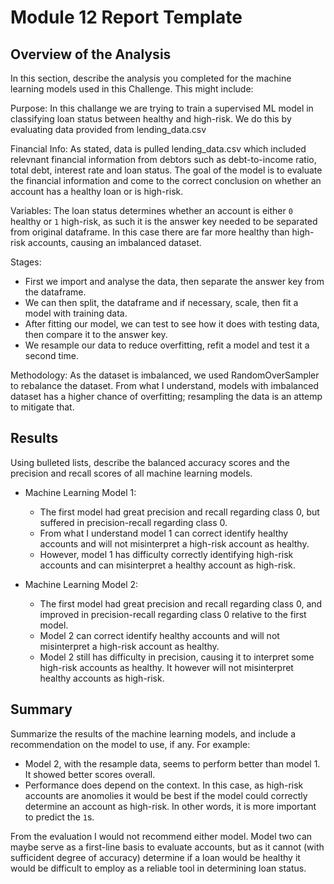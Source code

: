 # Module 12 Report Template

## Overview of the Analysis

In this section, describe the analysis you completed for the machine learning models used in this Challenge. This might include:

Purpose: 
In this challange we are trying to train a supervised ML model in classifying loan status between healthy and high-risk. We do this by evaluating data provided from lending_data.csv

Financial Info:
As stated, data is pulled lending_data.csv which included relevnant financial information from debtors such as debt-to-income ratio, total debt, interest rate and loan status. The goal of the model is to evaluate the financial information and come to the correct conclusion on whether an account has a healthy loan or is high-risk. 

Variables: 
The loan status determines whether an account is either `0` healthy or `1` high-risk, as such it is the answer key needed to be separated from original dataframe. In this case there are far more healthy than high-risk accounts, causing an imbalanced dataset. 

Stages:
- First we import and analyse the data, then separate the answer key from the dataframe. 
- We can then split, the dataframe and if necessary, scale, then fit a model with training data.
- After fitting our model, we can test to see how it does with testing data, then compare it to the answer key.
- We resample our data to reduce overfitting, refit a model and test it a second time. 

Methodology:
As the dataset is imbalanced, we used RandomOverSampler to rebalance the dataset. From what I understand, models with imbalanced dataset has a higher chance of overfitting; resampling the data is an attemp to mitigate that. 

## Results

Using bulleted lists, describe the balanced accuracy scores and the precision and recall scores of all machine learning models.

* Machine Learning Model 1:
  * The first model had great precision and recall regarding class 0, but suffered in precision-recall regarding class 0. 
  * From what I understand model 1 can correct identify healthy accounts and will not misinterpret a high-risk account as healthy. 
  * However, model 1 has difficulty correctly identifying high-risk accounts and can misinterpret a healthy account as high-risk. 


* Machine Learning Model 2:
  * The first model had great precision and recall regarding class 0, and improved in precision-recall regarding class 0 relative to the first model.
  * Model 2 can correct identify healthy accounts and will not misinterpret a high-risk account as healthy. 
  * Model 2 still has difficulty in precision, causing it to interpret some high-risk accounts as healthy. It however will not misinterpret healthy accounts as high-risk.

## Summary

Summarize the results of the machine learning models, and include a recommendation on the model to use, if any. For example:
* Model 2, with the resample data, seems to perform better than model 1. It showed better scores overall.
* Performance does depend on the context. In this case, as high-risk accounts are anomolies it would be best if the model could correctly determine an account as high-risk. In other words, it is more important to predict the `1`s.

From the evaluation I would not recommend either model. Model two can maybe serve as a first-line basis to evaluate accounts, but as it cannot (with sufficident degree of accuracy) determine if a loan would be healthy it would be difficult to employ as a reliable tool in determining loan status. 